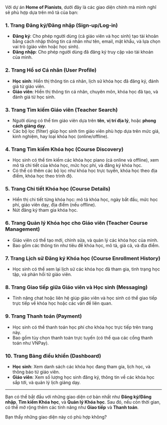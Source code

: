 Với dự án **Home of Pianists**, dưới đây là các giao diện chính mà mình nghĩ sẽ phù hợp dựa trên mô tả của bạn:

### **1. Trang Đăng ký/Đăng nhập (Sign-up/Log-in)**
   - **Đăng ký**: Cho phép người dùng (cả giáo viên và học sinh) tạo tài khoản bằng cách nhập thông tin cá nhân như tên, email, mật khẩu, và lựa chọn vai trò (giáo viên hoặc học sinh).
   - **Đăng nhập**: Cho phép người dùng đã đăng ký truy cập vào tài khoản của mình.

### **2. Trang Hồ sơ Cá nhân (User Profile)**
   - **Học sinh**: Hiển thị thông tin cá nhân, lịch sử khóa học đã đăng ký, đánh giá từ giáo viên.
   - **Giáo viên**: Hiển thị thông tin cá nhân, chuyên môn, khóa học đã tạo, và đánh giá từ học sinh.

### **3. Trang Tìm kiếm Giáo viên (Teacher Search)**
   - Người dùng có thể tìm giáo viên dựa trên **tên**, **vị trí địa lý**, hoặc **phong cách giảng dạy**.
   - Các bộ lọc (filter) giúp học sinh tìm giáo viên phù hợp dựa trên mức giá, kinh nghiệm, hay loại khóa học (online/offline).

### **4. Trang Tìm kiếm Khóa học (Course Discovery)**
   - Học sinh có thể tìm kiếm các khóa học piano (cả online và offline), xem mô tả chi tiết của khóa học, mức học phí, và đăng ký khóa học.
   - Có thể có thêm các bộ lọc như khóa học trực tuyến, khóa học theo địa điểm, khóa học theo trình độ.

### **5. Trang Chi tiết Khóa học (Course Details)**
   - Hiển thị chi tiết từng khóa học: mô tả khóa học, ngày bắt đầu, mức học phí, giáo viên dạy, địa điểm (nếu offline).
   - Nút đăng ký tham gia khóa học.

### **6. Trang Quản lý Khóa học cho Giáo viên (Teacher Course Management)**
   - Giáo viên có thể tạo mới, chỉnh sửa, và quản lý các khóa học của mình.
   - Bao gồm các thông tin như tiêu đề khóa học, mô tả, giá cả, và địa điểm.

### **7. Trang Lịch sử Đăng ký Khóa học (Course Enrollment History)**
   - Học sinh có thể xem lại lịch sử các khóa học đã tham gia, tình trạng học tập, và phản hồi từ giáo viên.

### **8. Trang Giao tiếp giữa Giáo viên và Học sinh (Messaging)**
   - Tính năng chat hoặc liên hệ giúp giáo viên và học sinh có thể giao tiếp trực tiếp về khóa học hoặc các vấn đề liên quan.

### **9. Trang Thanh toán (Payment)**
   - Học sinh có thể thanh toán học phí cho khóa học trực tiếp trên trang này.
   - Bao gồm tùy chọn thanh toán trực tuyến (có thể qua các cổng thanh toán như VNPay).

### **10. Trang Bảng điều khiển (Dashboard)**
   - **Học sinh**: Xem danh sách các khóa học đang tham gia, lịch học, và thông báo từ giáo viên.
   - **Giáo viên**: Xem số lượng học sinh đăng ký, thông tin về các khóa học sắp tới, và quản lý lịch giảng dạy.

---

Bạn có thể bắt đầu với những giao diện cơ bản nhất như **Đăng ký/Đăng nhập**, **Tìm kiếm Khóa học**, và **Quản lý Khóa học**. Sau đó, nếu còn thời gian, có thể mở rộng thêm các tính năng như **Giao tiếp** và **Thanh toán**.

Bạn thấy những giao diện này có phù hợp không?